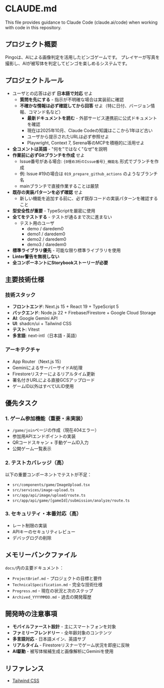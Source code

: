 # CLAUDE.md

This file provides guidance to Claude Code (claude.ai/code) when working with code in this repository.

## プロジェクト概要

Pingoは、AIによる画像判定を活用したビンゴゲームです。
プレイヤーが写真を撮影し、AIが被写体を判定してビンゴを楽しめるシステムです。

## プロジェクトルール

- ユーザとの応答は必ず **日本語で対応** せよ
  - **質問を先にする** - 指示が不明確な場合は実装前に確認
  - **不確かな情報は必ず確認してから回答** せよ（特に日付、バージョン情報、コマンド名など）
    - **最新ドキュメントを読む** - 外部サービス連携前に公式ドキュメントを確認
    - 現在は2025年10月、Claude Codeの知識はここから1年ほど古い
    - ユーザから提示されたURLは必ず参照せよ
    - Playwright, Context 7, Serena等のMCPを積極的に活用せよ
- **全コメントは英語** - "何を"ではなく"なぜ"を説明
- **作業前に必ずGitブランチを作成** せよ
  - Issue番号がある場合: `{0埋め3桁のIssue番号}_機能名` 形式でブランチを作成
  - 例: Issue #19の場合は `019_prepare_github_actions` のようなブランチ名
  - mainブランチで直接作業することは厳禁
- **既存の実装パターンを必ず確認** せよ
  - 新しい機能を追加する前に、必ず既存コードの実装パターンを確認すること
- **型安全性が重要** - TypeScriptを厳密に使用
- **全てをテストする** - テストが通るまで次に進まない
  - テスト用のユーザ
    - demo / daredem0
    - demo1 / daredem0
    - demo2 / daredem0
    - demo3 / daredem0
- **標準ライブラリ優先** - 可能な限り標準ライブラリを使用
- **Linter警告を無視しない**
- **全コンポーネントにStorybookストーリーが必要**

## 主要技術仕様

### 技術スタック

- **フロントエンド**: Next.js 15 + React 19 + TypeScript 5
- **バックエンド**: Node.js 22 + Firebase/Firestore + Google Cloud Storage  
- **AI**: Google Gemini API
- **UI**: shadcn/ui + Tailwind CSS
- **テスト**: Vitest
- **多言語**: next-intl（日本語・英語）

### アーキテクチャ

- App Router（Next.js 15）
- GeminiによるサーバーサイドAI処理
- Firestoreリスナーによるリアルタイム更新
- 署名付きURLによる直接GCSアップロード
- ゲームID以外はすべてULID使用

## 優先タスク

### 1. ゲーム参加機能（重要・未実装）

- `/game/join`ページの作成（現在404エラー）
- 参加用APIエンドポイントの実装
- QRコードスキャン + 手動ゲームID入力
- 公開ゲーム一覧表示

### 2. テストカバレッジ（高）

以下の重要コンポーネントでテストが不足：

- `src/components/game/ImageUpload.tsx`
- `src/services/image-upload.ts`
- `src/app/api/image/upload/route.ts`
- `src/app/api/game/[gameId]/submission/analyze/route.ts`

### 3. セキュリティ・本番対応（高）

- レート制限の実装
- APIキーのセキュリティレビュー
- デバッグログの削除

## メモリーバンクファイル

`docs/`内の主要ドキュメント：

- `ProjectBrief.md` - プロジェクトの目標と要件
- `TechnicalSpecification.md` - 完全な技術仕様  
- `Progress.md` - 現在の状況と次のステップ
- `Archived_YYYYMMDD.md` - 過去の開発履歴

## 開発時の注意事項

- **モバイルファースト設計** - 主にスマートフォンを対象
- **ファミリーフレンドリー** - 全年齢対象のコンテンツ
- **多言語対応** - 日本語メイン、英語サブ
- **リアルタイム** - Firestoreリスナーでゲーム状況を即座に反映
- **AI駆動** - 被写体候補生成と画像解析にGeminiを使用

## リファレンス

- [Tailwind CSS](https://tailwindcss.com/docs/installation/using-vite)
